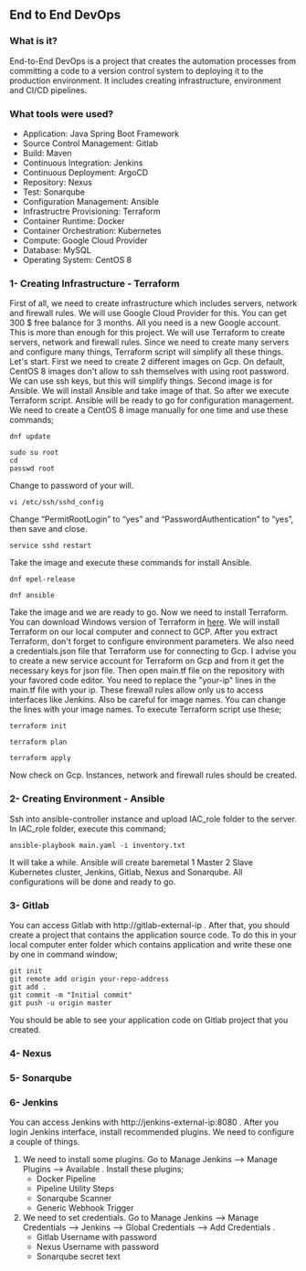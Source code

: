 ## End to End DevOps
### What is it?
End-to-End DevOps is a project that creates the automation processes from committing a code to a version control system to deploying it to the production environment. It includes creating infrastructure, environment and CI/CD pipelines.

### What tools were used?
- Application: Java Spring Boot Framework
- Source Control Management: Gitlab
- Build: Maven
- Continuous Integration: Jenkins
- Continuous Deployment: ArgoCD
- Repository: Nexus
- Test: Sonarqube
- Configuration Management: Ansible
- Infrastructre Provisioning: Terraform
- Container Runtime: Docker
- Container Orchestration: Kubernetes
- Compute: Google Cloud Provider
- Database: MySQL
- Operating System: CentOS 8
### 1- Creating Infrastructure - Terraform
First of all, we need to create infrastructure which includes servers, network and firewall rules. We will use Google Cloud Provider for this. You can get 300 $ free balance for 3 months. All you need is a new Google account. This is more than enough for this project. 
We will use Terraform to create servers, network and firewall rules. Since we need to create many servers and configure many things, Terraform script will simplify all these things. Let's start.
First we need to create 2 different images on Gcp. On default, CentOS 8 images don't allow to ssh themselves with using root password. We can use ssh keys, but this will simplify things. Second image is for Ansible. We will install Ansible and take image of that. So after we execute Terraform script. Ansible will be ready to go for configuration management.
We need to create a CentOS 8 image manually for one time and use these commands;
```shell
dnf update
```
```shell
sudo su root
cd
passwd root
```
Change to password of your will.
```shell
vi /etc/ssh/sshd_config
```
Change “PermitRootLogin” to “yes” and “PasswordAuthentication” to “yes”, then save and close.
```shell
service sshd restart
```
Take the image and execute these commands for install Ansible.
```shell
dnf epel-release
```
```shell
dnf ansible
```
Take the image and we are ready to go. 
Now we need to install Terraform. You can download Windows version of Terraform in [here](https://www.terraform.io/downloads.html "here"). We will install Terraform on our local computer and connect to GCP. After you extract Terraform, don't forget to configure environment parameters. We also need a credentials.json file that Terraform use for connecting to Gcp. I advise you to create a new service account for Terraform on Gcp and from it get the necessary keys for json file. Then open main.tf file on the repository with your favored code editor. You need to replace the "your-ip" lines in the main.tf file with your ip. These firewall rules allow only us to access interfaces like Jenkins. Also be careful for image names. You can change the lines with your image names. To execute Terraform script use these;
```shell
terraform init
```
```shell
terraform plan
```
```shell
terraform apply
```
Now check on Gcp. Instances, network and firewall rules should be created. 
### 2- Creating Environment - Ansible
Ssh into ansible-controller instance and upload IAC_role folder to the server. In IAC_role folder, execute this command;
```shell
ansible-playbook main.yaml -i inventory.txt
```
It will take a while. Ansible will create baremetal 1 Master 2 Slave Kubernetes cluster, Jenkins, Gitlab, Nexus and Sonarqube. All configurations will be done and ready to go. 
### 3- Gitlab
You can access Gitlab with http://gitlab-external-ip . After that, you should create a project that contains the application source code. To do this in your local computer enter folder which contains application and write these one by one in command window;
```shell
git init
git remote add origin your-repo-address
git add .
git commit -m "Initial commit"
git push -u origin master
```
You should be able to see your application code on Gitlab project that you created.
### 4- Nexus
### 5- Sonarqube
### 6- Jenkins
You can access Jenkins with http://jenkins-external-ip:8080 . After you login Jenkins interface, install recommended plugins. We need to configure a couple of things.
1. We need to install some plugins. Go to Manage Jenkins --> Manage Plugins --> Available . Install these plugins;
     - Docker Pipeline
     - Pipeline Utility Steps
     - Sonarqube Scanner
     - Generic Webhook Trigger
2. We need to set credentials. Go to Manage Jenkins --> Manage Credentials --> Jenkins --> Global Credentials --> Add Credentials .
     - Gitlab Username with password
     - Nexus Username with password
	 - Sonarqube secret text
